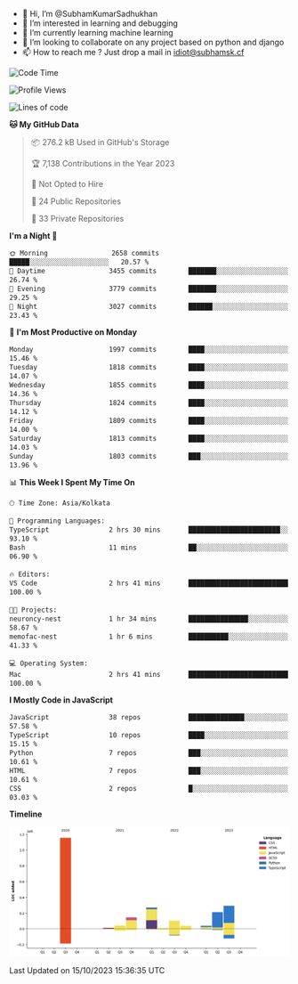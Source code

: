 - 👋 Hi, I’m @SubhamKumarSadhukhan
- 👀 I’m interested in learning and debugging
- 🌱 I’m currently learning machine learning
- 💞️ I’m looking to collaborate on any project based on python and django
- 📫 How to reach me ?
      Just drop a mail in idiot@subhamsk.cf

<!---
SubhamKumarSadhukhan/SubhamKumarSadhukhan is a ✨ special ✨ repository because its `README.md` (this file) appears on your GitHub profile.
You can click the Preview link to take a look at your changes.
--->


<!--START_SECTION:waka-->
![Code Time](http://img.shields.io/badge/Code%20Time-1%2C592%20hrs%2027%20mins-blue)

![Profile Views](http://img.shields.io/badge/Profile%20Views-1-blue)

![Lines of code](https://img.shields.io/badge/From%20Hello%20World%20I%27ve%20Written-2.3%20million%20lines%20of%20code-blue)

**🐱 My GitHub Data** 

> 📦 276.2 kB Used in GitHub's Storage 
 > 
> 🏆 7,138 Contributions in the Year 2023
 > 
> 🚫 Not Opted to Hire
 > 
> 📜 24 Public Repositories 
 > 
> 🔑 33 Private Repositories 
 > 
**I'm a Night 🦉** 

```text
🌞 Morning                2658 commits        █████░░░░░░░░░░░░░░░░░░░░   20.57 % 
🌆 Daytime                3455 commits        ███████░░░░░░░░░░░░░░░░░░   26.74 % 
🌃 Evening                3779 commits        ███████░░░░░░░░░░░░░░░░░░   29.25 % 
🌙 Night                  3027 commits        ██████░░░░░░░░░░░░░░░░░░░   23.43 % 
```
📅 **I'm Most Productive on Monday** 

```text
Monday                   1997 commits        ████░░░░░░░░░░░░░░░░░░░░░   15.46 % 
Tuesday                  1818 commits        ████░░░░░░░░░░░░░░░░░░░░░   14.07 % 
Wednesday                1855 commits        ████░░░░░░░░░░░░░░░░░░░░░   14.36 % 
Thursday                 1824 commits        ████░░░░░░░░░░░░░░░░░░░░░   14.12 % 
Friday                   1809 commits        ████░░░░░░░░░░░░░░░░░░░░░   14.00 % 
Saturday                 1813 commits        ████░░░░░░░░░░░░░░░░░░░░░   14.03 % 
Sunday                   1803 commits        ███░░░░░░░░░░░░░░░░░░░░░░   13.96 % 
```


📊 **This Week I Spent My Time On** 

```text
🕑︎ Time Zone: Asia/Kolkata

💬 Programming Languages: 
TypeScript               2 hrs 30 mins       ███████████████████████░░   93.10 % 
Bash                     11 mins             ██░░░░░░░░░░░░░░░░░░░░░░░   06.90 % 

🔥 Editors: 
VS Code                  2 hrs 41 mins       █████████████████████████   100.00 % 

🐱‍💻 Projects: 
neuroncy-nest            1 hr 34 mins        ███████████████░░░░░░░░░░   58.67 % 
memofac-nest             1 hr 6 mins         ██████████░░░░░░░░░░░░░░░   41.33 % 

💻 Operating System: 
Mac                      2 hrs 41 mins       █████████████████████████   100.00 % 
```

**I Mostly Code in JavaScript** 

```text
JavaScript               38 repos            ██████████████░░░░░░░░░░░   57.58 % 
TypeScript               10 repos            ████░░░░░░░░░░░░░░░░░░░░░   15.15 % 
Python                   7 repos             ███░░░░░░░░░░░░░░░░░░░░░░   10.61 % 
HTML                     7 repos             ███░░░░░░░░░░░░░░░░░░░░░░   10.61 % 
CSS                      2 repos             █░░░░░░░░░░░░░░░░░░░░░░░░   03.03 % 
```



**Timeline**

![Lines of Code chart](https://raw.githubusercontent.com/SubhamKumarSadhukhan/SubhamKumarSadhukhan/main/assets/bar_graph.png)


 Last Updated on 15/10/2023 15:36:35 UTC
<!--END_SECTION:waka-->
